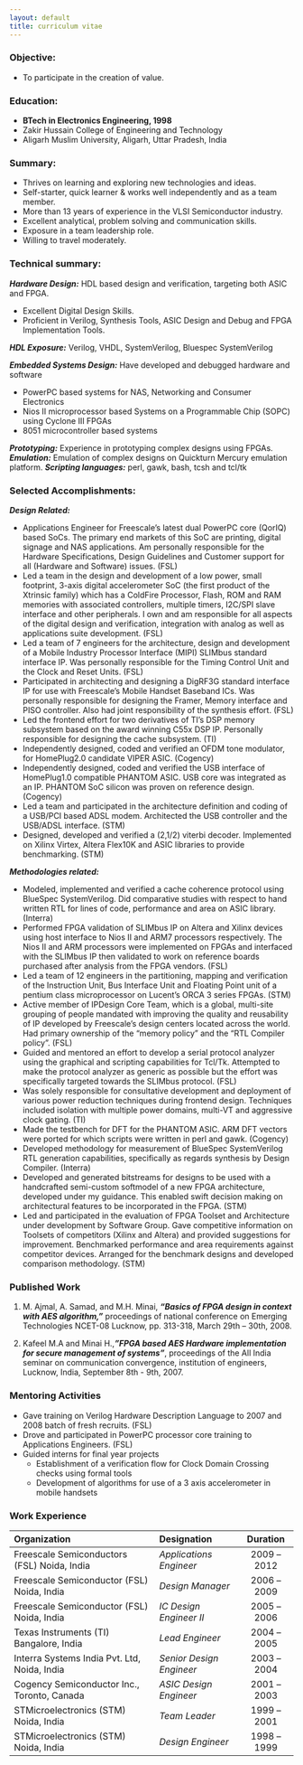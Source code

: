 ```yaml
---
layout: default
title: curriculum vitae
---
```


### Objective:

* To participate in the creation of value.

### Education:

-   **BTech in Electronics Engineering, 1998**
-   Zakir Hussain College of Engineering and Technology
-   Aligarh Muslim University, Aligarh, Uttar Pradesh, India

### Summary:

-   Thrives on learning and exploring new technologies and ideas.
-   Self-starter, quick learner & works well independently and as a team
    member.
-   More than 13 years of experience in the VLSI Semiconductor
    industry.
-   Excellent analytical, problem solving and communication skills.
-   Exposure in a team leadership role.
-   Willing to travel moderately.

### Technical summary:

***Hardware Design:*** HDL based design and verification, targeting both ASIC and FPGA.
-   Excellent Digital Design Skills.
-   Proficient in Verilog, Synthesis Tools, ASIC Design and Debug and
    FPGA Implementation Tools.

***HDL Exposure:*** Verilog, VHDL, SystemVerilog, Bluespec SystemVerilog

***Embedded Systems Design:*** Have developed and debugged hardware and software
-   PowerPC based systems for NAS, Networking and Consumer Electronics
-   Nios II microprocessor based Systems on a Programmable Chip (SOPC)
    using Cyclone III FPGAs
-   8051 microcontroller based systems

***Prototyping:*** Experience in prototyping complex designs using FPGAs.
***Emulation:*** Emulation of complex designs on Quickturn Mercury emulation platform.
***Scripting languages:*** perl, gawk, bash, tcsh and tcl/tk

### Selected Accomplishments:

***Design Related:***

-   Applications Engineer for Freescale’s latest dual PowerPC core (QorIQ) based SoCs. The primary end markets of this SoC are printing, digital signage and NAS applications. Am personally responsible for the Hardware Specifications, Design Guidelines and Customer support for all (Hardware and Software) issues. (FSL)
-   Led a team in the design and development of a low power, small footprint, 3-axis digital accelerometer SoC (the first product of the Xtrinsic family) which has a ColdFire Processor, Flash, ROM and RAM memories with associated controllers, multiple timers, I2C/SPI slave interface and other peripherals. I own and am responsible for all aspects of the digital design and verification, integration with analog as well as applications suite development. (FSL)
-   Led a team of 7 engineers for the architecture, design and development of a Mobile Industry Processor Interface (MIPI) SLIMbus standard interface IP. Was personally responsible for the Timing Control Unit and the Clock and Reset Units. (FSL)
-   Participated in architecting and designing a DigRF3G standard interface IP for use with Freescale’s Mobile Handset Baseband ICs. Was personally responsible for designing the Framer, Memory interface and PISO controller. Also had joint responsibility of the synthesis effort. (FSL)
-   Led the frontend effort for two derivatives of TI’s DSP memory subsystem based on the award winning C55x DSP IP. Personally responsible for designing the cache subsystem. (TI)
-   Independently designed, coded and verified an OFDM tone modulator, for HomePlug2.0 candidate VIPER ASIC. (Cogency) 
-   Independently designed, coded and verified the USB interface of HomePlug1.0 compatible PHANTOM ASIC. USB core was integrated as an IP. PHANTOM SoC silicon was proven on reference design. (Cogency)
-   Led a team and participated in the architecture definition and coding of a USB/PCI based ADSL modem. Architected the USB controller and the USB/ADSL interface. (STM)
-   Designed, developed and verified a (2,1/2) viterbi decoder. Implemented on Xilinx Virtex, Altera Flex10K and ASIC libraries to provide benchmarking. (STM)

***Methodologies related:***

-   Modeled, implemented and verified a cache coherence protocol using BlueSpec SystemVerilog. Did comparative studies with respect to hand written RTL for lines of code, performance and area on ASIC library. (Interra)
-   Performed FPGA validation of SLIMbus IP on Altera and Xilinx devices using host interface to Nios II and ARM7 processors respectively. The Nios II and ARM processors were implemented on FPGAs and interfaced with the SLIMbus IP then validated to work on reference boards purchased after analysis from the FPGA vendors. (FSL)
-   Led a team of 12 engineers in the partitioning, mapping and verification of the Instruction Unit, Bus Interface Unit and Floating Point unit of a pentium class microprocessor on Lucent’s ORCA 3 series FPGAs. (STM)
-   Active member of IPDesign Core Team, which is a global, multi-site grouping of people mandated with improving the quality and reusability of IP developed by Freescale’s design centers located across the world. Had primary ownership of the “memory policy” and the “RTL Compiler policy”. (FSL)
-   Guided and mentored an effort to develop a serial protocol analyzer using the graphical and scripting capabilities for Tcl/Tk. Attempted to make the protocol analyzer as generic as possible but the effort was specifically targeted towards the SLIMbus protocol. (FSL)
-   Was solely responsible for consultative development and deployment of various power reduction techniques during frontend design. Techniques included isolation with multiple power domains, multi-VT and aggressive clock gating. (TI)
-   Made the testbench for DFT for the PHANTOM ASIC. ARM DFT vectors were ported for which scripts were written in perl and gawk. (Cogency)
-   Developed methodology for measurement of BlueSpec SystemVerilog RTL generation capabilities, specifically as regards synthesis by Design Compiler. (Interra)
-   Developed and generated bitstreams for designs to be used with a handcrafted semi-custom softmodel of a new FPGA architecture, developed under my guidance. This enabled swift decision making on architectural features to be incorporated in the FPGA. (STM)
-   Led and participated in the evaluation of FPGA Toolset and Architecture under development by Software Group. Gave competitive information on Toolsets of competitors (Xilinx and Altera) and provided suggestions for improvement. Benchmarked performance and area requirements against competitor devices. Arranged for the benchmark designs and developed comparison methodology. (STM)

### Published Work

1.  M. Ajmal, A. Samad, and M.H. Minai, ***“Basics of FPGA design in context with AES algorithm,”*** proceedings of national conference on Emerging Technologies NCET-08 Lucknow, pp. 313-318, March 29th – 30th, 2008.

2.  Kafeel M.A and Minai H.,***”FPGA based AES Hardware implementation for secure management of systems”***, proceedings of the All India seminar on communication convergence, institution of engineers, Lucknow, India, September 8th - 9th, 2007.

### Mentoring Activities

-   Gave training on Verilog Hardware Description Language to 2007 and 2008 batch of fresh recruits. (FSL)
-   Drove and participated in PowerPC processor core training to Applications Engineers. (FSL)
-   Guided interns for final year projects 
    -   Establishment of a verification flow for Clock Domain Crossing checks using formal tools
    -   Development of algorithms for use of a 3 axis accelerometer in mobile handsets

### Work Experience

<div class="table-responsive">
  <table class="table table-hover">
  <thead>
    <tr>
      <th style="text-align: left">Organization</th>
      <th style="text-align: left">Designation</th>
      <th style="text-align: center">Duration</th>
    </tr>
  </thead>
  <tbody>
    <tr>
      <td style="text-align: left">Freescale Semiconductors (FSL) Noida, India</td>
      <td style="text-align: left"><em>Applications Engineer</em></td>
      <td style="text-align: center">2009 – 2012</td>
    </tr>
    <tr>
      <td style="text-align: left">Freescale Semiconductor (FSL) Noida, India</td>
      <td style="text-align: left"><em>Design Manager</em></td>
      <td style="text-align: center">2006 – 2009</td>
    </tr>
    <tr>
      <td style="text-align: left">Freescale Semiconductor (FSL) Noida, India</td>
      <td style="text-align: left"><em>IC Design Engineer II</em></td>
      <td style="text-align: center">2005 – 2006</td>
    </tr>
    <tr>
      <td style="text-align: left">Texas Instruments (TI) Bangalore, India</td>
      <td style="text-align: left"><em>Lead Engineer</em></td>
      <td style="text-align: center">2004 – 2005</td>
    </tr>
    <tr>
      <td style="text-align: left">Interra Systems India Pvt. Ltd, Noida, India</td>
      <td style="text-align: left"><em>Senior Design Engineer</em></td>
      <td style="text-align: center">2003 – 2004</td>
    </tr>
    <tr>
      <td style="text-align: left">Cogency Semiconductor Inc., Toronto, Canada</td>
      <td style="text-align: left"><em>ASIC Design Engineer</em></td>
      <td style="text-align: center">2001 – 2003</td>
    </tr>
    <tr>
      <td style="text-align: left">STMicroelectronics (STM) Noida, India</td>
      <td style="text-align: left"><em>Team Leader</em></td>
      <td style="text-align: center">1999 – 2001</td>
    </tr>
    <tr>
      <td style="text-align: left">STMicroelectronics (STM) Noida, India</td>
      <td style="text-align: left"><em>Design Engineer</em></td>
      <td style="text-align: center">1998 – 1999</td>
    </tr>
  </tbody>
  </table>
</div>

